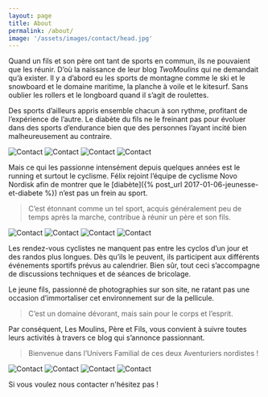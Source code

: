 ```yaml
---
layout: page
title: About
permalink: /about/
image: '/assets/images/contact/head.jpg'
---
```


Quand un fils et son père ont tant de sports en commun, ils ne pouvaient que les réunir.
D’où la naissance de leur blog _TwoMoulins_ qui ne demandait qu’à exister.
Il y a d’abord eu les sports de montagne comme le ski et le snowboard et le domaine maritime, la planche à voile et le kitesurf.
Sans oublier les rollers et le longboard quand il s’agit de roulettes.

Des sports d’ailleurs appris ensemble chacun à son rythme, profitant de l’expérience de l’autre.
Le diabète du fils ne le freinant pas pour évoluer dans des sports d’endurance bien que des personnes l’ayant incité bien malheureusement au contraire.

<div class="gallery-box">
  <div class="gallery">
<img src="/assets/images/contact/contact_1.jpg" title="La Tranche sur Mer 2012" alt="Contact">
<img src="/assets/images/contact/contact_2.jpg" title="Val d'Isère 2015" alt="Contact" >
<img src="/assets/images/contact/contact_3.jpg" title="Val d'Isère 2015"  alt="Contact">
<img src="/assets/images/contact/contact_4.jpg"  title="Val d'Isère 2012" alt="Contact" >
</div>
</div>

Mais ce qui les passionne intensément depuis quelques années est le running et surtout le cyclisme.
Félix rejoint l’équipe de cyclisme Novo Nordisk afin de montrer que le [diabète]({% post_url 2017-01-06-jeunesse-et-diabete %}) n’est pas un frein au sport.

> C’est étonnant comme un tel sport, acquis généralement peu de temps après la marche, contribue à réunir un père et son fils.

<div class="gallery-box">
  <div class="gallery">
<img src="/assets/images/contact/contact_5.jpg"  title="Avant le départ de Paris-Roubaix"  alt="Contact">
<img src="/assets/images/contact/contact_6.jpg"  title="Paris-Roubaix" alt="Contact" >
<img src="/assets/images/contact/contact_7.jpg"  title="6h du Pas de Calais"  alt="Contact">
<img src="/assets/images/contact/contact_8.jpg"  title="Paris Roubaix" alt="Contact" >
</div>
</div>

Les rendez-vous cyclistes ne manquent pas entre les cyclos d’un jour et des randos plus longues.
Dès qu’ils le peuvent, ils participent aux différents événements sportifs prévus au calendrier.
Bien sûr, tout ceci s’accompagne de discussions techniques et de séances de bricolage.

Le jeune fils, passionné de photographies sur son site, ne ratant pas une occasion d’immortaliser cet environnement sur de la pellicule.

> C’est un domaine dévorant, mais sain pour le corps et l’esprit.

Par conséquent, Les Moulins, Père et Fils, vous convient à suivre toutes leurs activités à travers ce blog qui s’annonce passionnant.

> Bienvenue dans l’Univers Familial de ces deux Aventuriers nordistes !

<div class="gallery-box">
  <div class="gallery">
<img src="/assets/images/contact/contact_9.jpg"  title="Marathon de Paris 2015"  alt="Contact">
<img src="/assets/images/contact/contact_10.jpg"  title="10K Route du Louvre 2015"  alt="Contact">
<img src="/assets/images/contact/contact_11.jpg"  title="Semi de Paris 2016" alt="Contact" >
<img src="/assets/images/contact/contact_12.jpg"  title="Marathon de Paris 2015"  alt="Contact">
</div>
</div>


Si vous voulez nous contacter n'hésitez pas !
